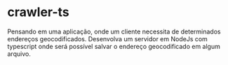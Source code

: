 # crawler-ts
Pensando em uma aplicação, onde um cliente necessita de determinados endereços geocodificados. Desenvolva um servidor em NodeJs com typescript onde será possível salvar o endereço geocodificado em algum arquivo.
